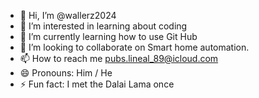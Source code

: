 - 👋 Hi, I’m @wallerz2024
- 👀 I’m interested in learning about coding
- 🌱 I’m currently learning how to use Git Hub
- 💞️ I’m looking to collaborate on Smart home automation.
- 📫 How to reach me pubs.lineal_89@icloud.com
- 😄 Pronouns: Him / He
- ⚡ Fun fact: I met the Dalai Lama once


